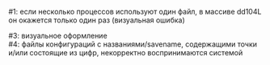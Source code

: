 #1: если несколько процессов используют один файл, в массиве dd104L он окажется только один раз (визуальная ошибка)
<!-- [DONE] #2: файлы создаются с пустыми названиями в колонке и не активируются для редактирования по-умолчанию -->
#3: визуальное оформление  
#4: файлы конфигураций с названиями/savename, содержащими точки и/или состоящие из цифр, некорректно воспринимаются системой
